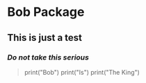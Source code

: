 # Bob Package

## This is just a test
### *Do not take this serious*

>print("Bob")
>print("Is")
>print("The King")